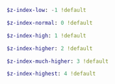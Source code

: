 ``` sass
$z-index-low: -1 !default
```

``` sass
$z-index-normal: 0 !default
```

``` sass
$z-index-high: 1 !default
```

``` sass
$z-index-higher: 2 !default
```

``` sass
$z-index-much-higher: 3 !default
```

``` sass
$z-index-highest: 4 !default
```